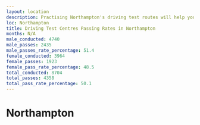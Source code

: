 ```yaml
---
layout: location
description: Practising Northampton's driving test routes will help you become more confident in your gear-changing abilities.
loc: Northampton
title: Driving Test Centres Passing Rates in Northampton
months: N/A
male_conducted: 4740
male_passes: 2435
male_passes_rate_percentage: 51.4
female_conducted: 3964
female_passes: 1923
female_pass_rate_percentage: 48.5
total_conducted: 8704
total_passes: 4358
total_pass_rate_percentage: 50.1
---
```


# Northampton

